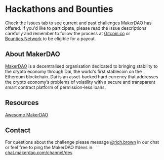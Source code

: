 # Hackathons and Bounties

Check the Issues tab to see current and past challenges MakerDAO has offered. If you'd like to participate, please read the issue descriptions carefully and remember to follow the process at [Gitcoin.co](https://gitcoin.co/how/contributor) or [Bounties.Network](https://explorer.bounties.network) to be eligible for a payout.

## About MakerDAO

[MakerDAO](https://makerdao.com/) is a decentralised organisation dedicated to bringing stability to the crypto economy through Dai, the world's first stablecoin on the Ethereum blockchain. Dai is an asset-backed hard currency that addresses the crypto economy’s problems of volatility with a secure and transparent smart contract platform of permission-less loans.

## Resources

[Awesome MakerDAO](https://github.com/makerdao/awesome-makerdao)

## Contact

For questions about the challenge please message [@rich.brown](https://chat.makerdao.com/direct/rich.brown) in our chat or feel free to ping the MakerDAO \#devs in [chat.makerdao.com/channel/dev](https://chat.makerdao.com/channel/dev).
